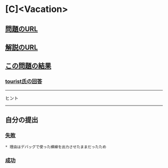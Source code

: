 # \[C\]\<Vacation\>

## [問題のURL](https://atcoder.jp/contests/dp/tasks/dp_c)

## [解説のURL](https://qiita.com/drken/items/dc53c683d6de8aeacf5a#c-%E5%95%8F%E9%A1%8C---vacation)

## [この問題の結果](https://atcoder.jp/contests/dp/submissions?f.Task=dp_c&f.LanguageName=C%2B%2B&f.Status=AC&f.User=)

### [tourist氏の回答](https://atcoder.jp/contests/dp/submissions/8996414)

<!---- 「問題の結果の見方」
 PROBLEMS→問題番号一覧→回答者数→accepted＋言語をセレクトする 
 ---->

-----

ヒント

-----

## 自分の提出

### [失敗](https://atcoder.jp/contests/dp/submissions/26011346)

    * 理由はデバッグで使った横線を出力させたままだったため

### [成功](https://atcoder.jp/contests/dp/submissions/26011373)
